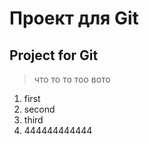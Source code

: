 # Проект для Git
## Project for Git
> что то то тоо вото
1. first
2. second 
3. third
4. 444444444444